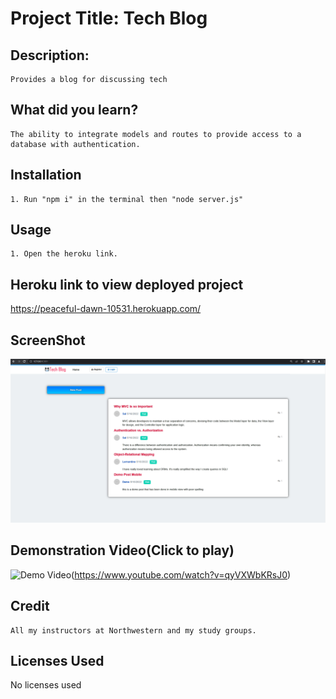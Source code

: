 
# Project Title: Tech Blog
## Description:
    Provides a blog for discussing tech
## What did you learn?
    The ability to integrate models and routes to provide access to a database with authentication.
## Installation
    1. Run "npm i" in the terminal then "node server.js"
## Usage
    1. Open the heroku link.
## Heroku link to view deployed project
https://peaceful-dawn-10531.herokuapp.com/
## ScreenShot
![Demo Video](https://raw.githubusercontent.com/IIMacGyverII/Tech_Blog/main/techBlogSSpng.png)
## Demonstration Video(Click to play)
![Demo Video](https://img.youtube.com/vi/qyVXWbKRsJ0/0.jpg)(https://www.youtube.com/watch?v=qyVXWbKRsJ0)
## Credit
    All my instructors at Northwestern and my study groups.
## Licenses Used
No licenses used
